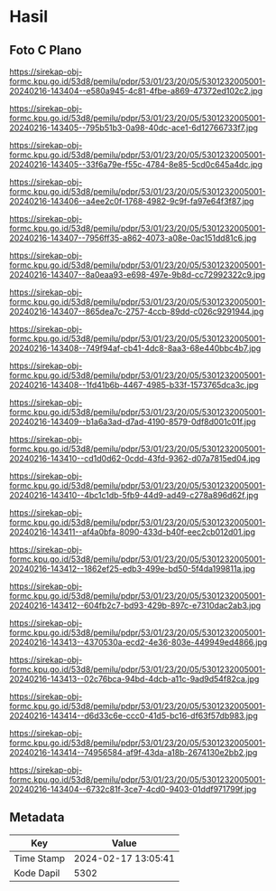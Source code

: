 # Hasil

## Foto C Plano

https://sirekap-obj-formc.kpu.go.id/53d8/pemilu/pdpr/53/01/23/20/05/5301232005001-20240216-143404--e580a945-4c81-4fbe-a869-47372ed102c2.jpg

https://sirekap-obj-formc.kpu.go.id/53d8/pemilu/pdpr/53/01/23/20/05/5301232005001-20240216-143405--795b51b3-0a98-40dc-ace1-6d12766733f7.jpg

https://sirekap-obj-formc.kpu.go.id/53d8/pemilu/pdpr/53/01/23/20/05/5301232005001-20240216-143405--33f6a79e-f55c-4784-8e85-5cd0c645a4dc.jpg

https://sirekap-obj-formc.kpu.go.id/53d8/pemilu/pdpr/53/01/23/20/05/5301232005001-20240216-143406--a4ee2c0f-1768-4982-9c9f-fa97e64f3f87.jpg

https://sirekap-obj-formc.kpu.go.id/53d8/pemilu/pdpr/53/01/23/20/05/5301232005001-20240216-143407--7956ff35-a862-4073-a08e-0ac151dd81c6.jpg

https://sirekap-obj-formc.kpu.go.id/53d8/pemilu/pdpr/53/01/23/20/05/5301232005001-20240216-143407--8a0eaa93-e698-497e-9b8d-cc72992322c9.jpg

https://sirekap-obj-formc.kpu.go.id/53d8/pemilu/pdpr/53/01/23/20/05/5301232005001-20240216-143407--865dea7c-2757-4ccb-89dd-c026c9291944.jpg

https://sirekap-obj-formc.kpu.go.id/53d8/pemilu/pdpr/53/01/23/20/05/5301232005001-20240216-143408--749f94af-cb41-4dc8-8aa3-68e440bbc4b7.jpg

https://sirekap-obj-formc.kpu.go.id/53d8/pemilu/pdpr/53/01/23/20/05/5301232005001-20240216-143408--1fd41b6b-4467-4985-b33f-1573765dca3c.jpg

https://sirekap-obj-formc.kpu.go.id/53d8/pemilu/pdpr/53/01/23/20/05/5301232005001-20240216-143409--b1a6a3ad-d7ad-4190-8579-0df8d001c01f.jpg

https://sirekap-obj-formc.kpu.go.id/53d8/pemilu/pdpr/53/01/23/20/05/5301232005001-20240216-143410--cd1d0d62-0cdd-43fd-9362-d07a7815ed04.jpg

https://sirekap-obj-formc.kpu.go.id/53d8/pemilu/pdpr/53/01/23/20/05/5301232005001-20240216-143410--4bc1c1db-5fb9-44d9-ad49-c278a896d62f.jpg

https://sirekap-obj-formc.kpu.go.id/53d8/pemilu/pdpr/53/01/23/20/05/5301232005001-20240216-143411--af4a0bfa-8090-433d-b40f-eec2cb012d01.jpg

https://sirekap-obj-formc.kpu.go.id/53d8/pemilu/pdpr/53/01/23/20/05/5301232005001-20240216-143412--1862ef25-edb3-499e-bd50-5f4da199811a.jpg

https://sirekap-obj-formc.kpu.go.id/53d8/pemilu/pdpr/53/01/23/20/05/5301232005001-20240216-143412--604fb2c7-bd93-429b-897c-e7310dac2ab3.jpg

https://sirekap-obj-formc.kpu.go.id/53d8/pemilu/pdpr/53/01/23/20/05/5301232005001-20240216-143413--4370530a-ecd2-4e36-803e-449949ed4866.jpg

https://sirekap-obj-formc.kpu.go.id/53d8/pemilu/pdpr/53/01/23/20/05/5301232005001-20240216-143413--02c76bca-94bd-4dcb-a11c-9ad9d54f82ca.jpg

https://sirekap-obj-formc.kpu.go.id/53d8/pemilu/pdpr/53/01/23/20/05/5301232005001-20240216-143414--d6d33c6e-ccc0-41d5-bc16-df63f57db983.jpg

https://sirekap-obj-formc.kpu.go.id/53d8/pemilu/pdpr/53/01/23/20/05/5301232005001-20240216-143414--74956584-af9f-43da-a18b-2674130e2bb2.jpg

https://sirekap-obj-formc.kpu.go.id/53d8/pemilu/pdpr/53/01/23/20/05/5301232005001-20240216-143404--6732c81f-3ce7-4cd0-9403-01ddf971799f.jpg


## Metadata

| Key        | Value               |
| ---------- | ------------------- |
| Time Stamp | 2024-02-17 13:05:41 |
| Kode Dapil | 5302                |



